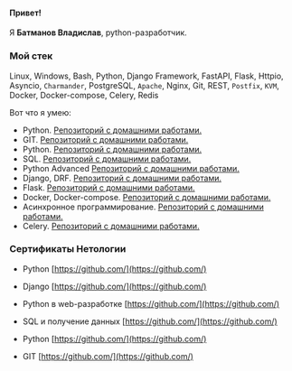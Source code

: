 #### Привет!
Я **Батманов Владислав**, python-разработчик.

### Мой стек
Linux, Windows, Bash, Python, Django Framework, FastAPI, Flask, Httpio, Asyncio, `Charmander`, PostgreSQL, `Apache`, Nginx, Git, REST, `Postfix`, `KVM`, Docker, Docker-compose, Celery, Redis

 Вот что я умею:
 - Python. [Репозиторий с домашними работами.](https://github.com/batMaxCom/)
 -  GIT. [Репозиторий с домашними работами.](https://github.com/batMaxCom/)
 -  Python. [Репозиторий с домашними работами.](https://github.com/batMaxCom/)
 -  SQL. [Репозиторий с домашними работами.](https://github.com/batMaxCom/)
 -  Python  Advanced [Репозиторий с домашними работами.](https://github.com/batMaxCom/)
 -  Django, DRF. [Репозиторий с домашними работами.](https://github.com/batMaxCom/)
 - Flask. [Репозиторий с домашними работами.](https://github.com/batMaxCom/)
 - Docker, Docker-compose. [Репозиторий с домашними работами.](https://github.com/batMaxCom/)
 - Асинхронное программирование. [Репозиторий с домашними работами.](https://github.com/batMaxCom/)
 - Celery. [Репозиторий с домашними работами.](https://github.com/batMaxCom/)

### Сертификаты Нетологии

-   Python  [https://github.com/](https://github.com/)
    
-   Django  [https://github.com/](https://github.com/)
    
-   Python в web-разработке  [https://github.com/](https://github.com/)
    
-   SQL и получение данных  [https://github.com/](https://github.com/)
    
-   Python  [https://github.com/](https://github.com/)
    
-   GIT  [https://github.com/](https://github.com/)
